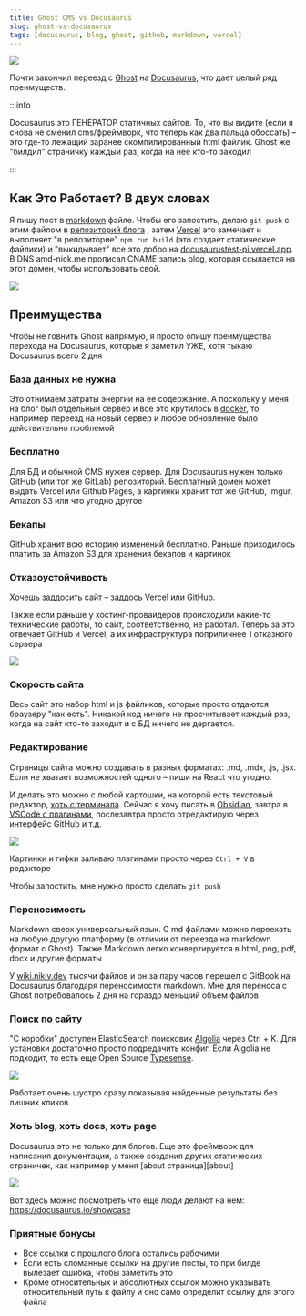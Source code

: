 ```yaml
---
title: Ghost CMS vs Docusaurus
slug: ghost-vs-docusaurus
tags: [docusaurus, blog, ghost, github, markdown, vercel]
---
```


![](https://d33wubrfki0l68.cloudfront.net/8164082c0ad2773310eba3f77725cb09cec0f815/ac8f5/assets/images/slash-introducing-411a16dd05086935b8e9ddae38ae9b45.svg)

Почти закончил переезд с [Ghost](https://ghost.org) на [Docusaurus](https://docusaurus.io), что дает целый ряд преимуществ.

:::info

Docusaurus это ГЕНЕРАТОР статичных сайтов. То, что вы видите (если я снова не сменил cms/фреймворк, что теперь как два пальца обоссать) – это где-то лежащий заранее скомпилированный html файлик. Ghost же "билдил" страничку каждый раз, когда на нее кто-то заходил

:::

<!--truncate-->

## Как Это Работает? В двух словах
Я пишу пост в [markdown](https://gist.github.com/cuonggt/9b7d08a597b167299f0d) файле. Чтобы его запостить, делаю `git push` с этим файлом в [репозиторий блога](https://github.com/AMD-NICK/blog.amd-nick.me) , затем [Vercel](http://vercel.com/) это замечает и выполняет "в репозиторие" `npm run build` (это создает статические файлики) и "выкидывает" все это добро на [docusaurustest-pi.vercel.app](https://docusaurustest-pi.vercel.app/). В DNS amd-nick.me прописал CNAME запись blog, которая ссылается на этот домен, чтобы использовать свой.

![](https://i.imgur.com/oS2gLpo.png)


## Преимущества

Чтобы не говнить Ghost напрямую, я просто опишу преимущества перехода на Docusaurus, которые я заметил УЖЕ, хотя тыкаю Docusaurus всего 2 дня

### База данных не нужна
Это отнимаем затраты энергии на ее содержание. А поскольку у меня на блог был отдельный сервер и все это крутилось в [docker](2019-11-02-ghost-traefik-v2.md), то например переезд на новый сервер и любое обновление было действительно проблемой

### Бесплатно
Для БД и обычной CMS нужен сервер. Для Docusaurus нужен только GitHub (или тот же GitLab) репозиторий. Бесплатный домен может выдать Vercel или Github Pages, а картинки хранит тот же GitHub, Imgur, Amazon S3 или что угодно другое

### Бекапы
GitHub хранит всю историю изменений бесплатно. Раньше приходилось платить за Amazon S3 для хранения бекапов и картинок

### Отказоустойчивость
Хочешь заддосить сайт – заддось Vercel или GitHub.

Также если раньше у хостинг-провайдеров происходили какие-то технические работы, то сайт, соответственно, не работал. Теперь за это отвечает GitHub и Vercel, а их инфраструктура поприличнее 1 отказного сервера

![](https://i.imgur.com/GOvOB1T.png)

### Скорость сайта
Весь сайт это набор html и js файликов, которые просто отдаются браузеру "как есть". Никакой код ничего не просчитывает каждый раз, когда на сайт кто-то заходит и с БД ничего не дергается.

### Редактирование
Страницы сайта можно создавать в разных форматах: .md, .mdx, .js, .jsx. Если не хватает возможностей одного – пиши на React что угодно.

И делать это можно с любой картошки, на которой есть текстовый редактор, [хоть с терминала](https://t.me/uFeed/130). Сейчас я хочу писать в [Obsidian](https://obsidian.md), завтра в [VSCode с плагинами](2022-05-12-macbook-apps-and-settings.md), послезавтра просто отредактирую через интерфейс GitHub и т.д.

![](https://i.imgur.com/yqZSuKG.jpg)


Картинки и гифки заливаю плагинами просто через `Ctrl + V` в редакторе

Чтобы запостить, мне нужно просто сделать `git push`

### Переносимость
Markdown сверх универсальный язык. С md файлами можно переехать на любую другую платформу (в отличии от переезда на markdown формат с Ghost). Также Markdown легко конвертируется в html, png, pdf, docx и другие форматы

У [wiki.nikiv.dev](https://wiki.nikiv.dev/ "https://wiki.nikiv.dev") тысячи файлов и он за пару часов перешел с GitBook на Docusaurus благодаря переносимости markdown. Мне для переноса с Ghost потребовалось 2 дня на гораздо меньший объем файлов

### Поиск по сайту
"С коробки" доступен ElasticSearch поисковик [Algolia](https://docusaurus.io/docs/search#using-algolia-docsearch) через  Ctrl + K. Для установки достаточно просто подредачить конфиг. Если Algolia не подходит, то есть еще Open Source [Typesense](https://docusaurus.io/docs/search#using-typesense-docsearch).

![](https://i.imgur.com/598t5la.png)

Работает очень шустро сразу показывая найденные результаты без лишних кликов

### Хоть blog, хоть docs, хоть page
Docusaurus это не только для блогов. Еще это фреймворк для написания документации, а также создания других статических страничек, как например у меня [about страница][about]

![](https://i.imgur.com/AwyAlst.jpg)

Вот здесь можно посмотреть что еще люди делают на нем: https://docusaurus.io/showcase

### Приятные бонусы
- Все ссылки с прошлого блога остались рабочими
- Если есть сломанные ссылки на другие посты, то при билде вылезает ошибка, чтобы заметить это
- Кроме относительных и абсолютных ссылок можно указывать относительный путь к файлу и оно само определит ссылку для этого файла
